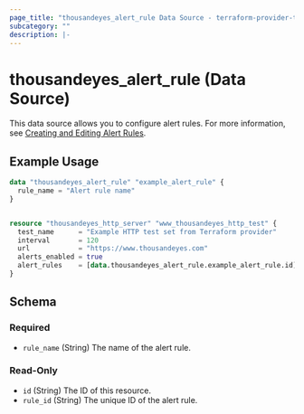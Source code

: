 ```yaml
---
page_title: "thousandeyes_alert_rule Data Source - terraform-provider-thousandeyes"
subcategory: ""
description: |-
---
```


# thousandeyes_alert_rule (Data Source)

This data source allows you to configure alert rules. For more information, see [Creating and Editing Alert Rules](https://docs.thousandeyes.com/product-documentation/alerts/creating-and-editing-alert-rules).

## Example Usage

```terraform
data "thousandeyes_alert_rule" "example_alert_rule" {
  rule_name = "Alert rule name"
}


resource "thousandeyes_http_server" "www_thousandeyes_http_test" {
  test_name      = "Example HTTP test set from Terraform provider"
  interval       = 120
  url            = "https://www.thousandeyes.com"
  alerts_enabled = true
  alert_rules    = [data.thousandeyes_alert_rule.example_alert_rule.id]
}
```

<!-- schema generated by tfplugindocs -->
## Schema

### Required

- `rule_name` (String) The name of the alert rule.

### Read-Only

- `id` (String) The ID of this resource.
- `rule_id` (String) The unique ID of the alert rule.



